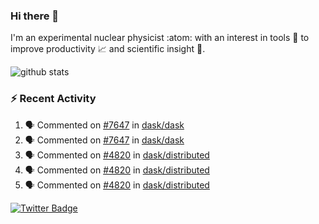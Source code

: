### Hi there 👋 

I'm an experimental nuclear physicist :atom: with an interest in tools :wrench: to improve productivity :chart_with_upwards_trend: and scientific insight :telescope:.

![github stats](https://github-readme-stats.vercel.app/api?username=agoose77&show_icons=true&hide_rank=true&hide_title=true&bg_color=30,e76445,904e95&text_color=efe3ec&icon_color=efe3ec)
<!--
**agoose77/agoose77** is a ✨ _special_ ✨ repository because its `README.md` (this file) appears on your GitHub profile.

Here are some ideas to get you started:

- 🔭 I’m currently working on ...
- 🌱 I’m currently learning ...
- 👯 I’m looking to collaborate on ...
- 🤔 I’m looking for help with ...
- 💬 Ask me about ...
- 📫 How to reach me: ...
- 😄 Pronouns: ...
- ⚡ Fun fact: ...
-->

### :zap: Recent Activity
<!--START_SECTION:activity-->
1. 🗣 Commented on [#7647](https://github.com/dask/dask/issues/7647) in [dask/dask](https://github.com/dask/dask)
2. 🗣 Commented on [#7647](https://github.com/dask/dask/issues/7647) in [dask/dask](https://github.com/dask/dask)
3. 🗣 Commented on [#4820](https://github.com/dask/distributed/issues/4820) in [dask/distributed](https://github.com/dask/distributed)
4. 🗣 Commented on [#4820](https://github.com/dask/distributed/issues/4820) in [dask/distributed](https://github.com/dask/distributed)
5. 🗣 Commented on [#4820](https://github.com/dask/distributed/issues/4820) in [dask/distributed](https://github.com/dask/distributed)
<!--END_SECTION:activity-->


[![Twitter Badge](https://img.shields.io/twitter/follow/agoose77?style=flat-square&logo=Twitter&logoColor=white&color=cornflowerblue)](https://twitter.com/agoose77)

